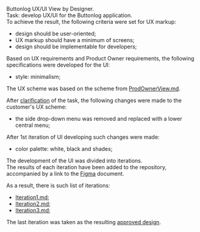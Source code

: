 Buttonlog UX/UI View by Designer.<br>
Task: develop UX/UI for the Buttonlog application.<br>
To achieve the result, the following criteria were set for UX markup:<br>
- design should be user-oriented;
- UX markup should have a minimum of screens;
- design should be implementable for developers;

Based on UX requirements and Product Owner requirements, the following specifications were developed for the UI:
- style: minimalism;
  
The UX scheme was based on the scheme from [ProdOwnerView.md](./../ProdOwnerView#readme).

After [clarification](./Iteration1.md) of the task, the following changes were made to the customer's UX scheme:
- the side drop-down menu was removed and replaced with a lower central menu;

After 1st iteration of UI developing such changes were made:
- color palette: white, black and shades;

The development of the UI was divided into iterations.<br>
The results of each iteration have been added to the repository, accompanied by a link to the [Figma](https://www.figma.com/) document.<br>

As a result, there is such list of iterations:
- [Iteration1.md](./Iteration1.md);
- [Iteration2.md](./Iteration2.md);
- [Iteration3.md](./Iteration3.md);
  
The last iteration was taken as the resulting [approved design](./../ApprovedDesign#readme).
